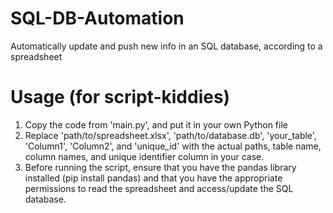 # SQL-DB-Automation
Automatically update and push new info in an SQL database, according to a spreadsheet

# Usage (for script-kiddies)
<ol>
  <li>Copy the code from 'main.py', and put it in your own Python file</li>
  <li>Replace 'path/to/spreadsheet.xlsx', 'path/to/database.db', 'your_table', 'Column1', 'Column2', and 'unique_id' with the actual paths, table name, column names, and unique identifier column in your case.</li>
  <li>Before running the script, ensure that you have the pandas library installed (pip install pandas) and that you have the appropriate permissions to read the spreadsheet and access/update the SQL database.</li>
 </ol>
